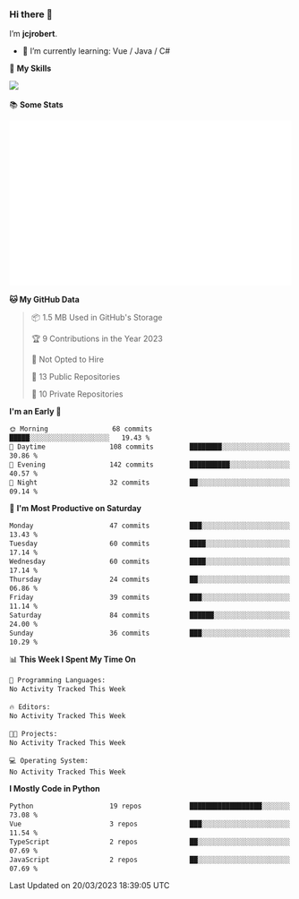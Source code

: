 ### Hi there 👋

I’m **jcjrobert**.

- 🌱 I’m currently learning: Vue / Java / C#

🌟 **My Skills**

![](https://img.shields.io/badge/-Python-3e74a2?style=flat-square&logo=Python&logoColor=fff)

📚 **Some Stats**

![](https://github.com/jcjrobert/github-stats/blob/master/generated/overview.svg)

<!--START_SECTION:waka-->
**🐱 My GitHub Data** 

> 📦 1.5 MB Used in GitHub's Storage 
 > 
> 🏆 9 Contributions in the Year 2023
 > 
> 🚫 Not Opted to Hire
 > 
> 📜 13 Public Repositories 
 > 
> 🔑 10 Private Repositories 
 > 
**I'm an Early 🐤** 

```text
🌞 Morning                68 commits          █████░░░░░░░░░░░░░░░░░░░░   19.43 % 
🌆 Daytime                108 commits         ████████░░░░░░░░░░░░░░░░░   30.86 % 
🌃 Evening                142 commits         ██████████░░░░░░░░░░░░░░░   40.57 % 
🌙 Night                  32 commits          ██░░░░░░░░░░░░░░░░░░░░░░░   09.14 % 
```
📅 **I'm Most Productive on Saturday** 

```text
Monday                   47 commits          ███░░░░░░░░░░░░░░░░░░░░░░   13.43 % 
Tuesday                  60 commits          ████░░░░░░░░░░░░░░░░░░░░░   17.14 % 
Wednesday                60 commits          ████░░░░░░░░░░░░░░░░░░░░░   17.14 % 
Thursday                 24 commits          ██░░░░░░░░░░░░░░░░░░░░░░░   06.86 % 
Friday                   39 commits          ███░░░░░░░░░░░░░░░░░░░░░░   11.14 % 
Saturday                 84 commits          ██████░░░░░░░░░░░░░░░░░░░   24.00 % 
Sunday                   36 commits          ███░░░░░░░░░░░░░░░░░░░░░░   10.29 % 
```


📊 **This Week I Spent My Time On** 

```text
💬 Programming Languages: 
No Activity Tracked This Week

🔥 Editors: 
No Activity Tracked This Week

🐱‍💻 Projects: 
No Activity Tracked This Week

💻 Operating System: 
No Activity Tracked This Week
```

**I Mostly Code in Python** 

```text
Python                   19 repos            ██████████████████░░░░░░░   73.08 % 
Vue                      3 repos             ███░░░░░░░░░░░░░░░░░░░░░░   11.54 % 
TypeScript               2 repos             ██░░░░░░░░░░░░░░░░░░░░░░░   07.69 % 
JavaScript               2 repos             ██░░░░░░░░░░░░░░░░░░░░░░░   07.69 % 
```




 Last Updated on 20/03/2023 18:39:05 UTC
<!--END_SECTION:waka-->
